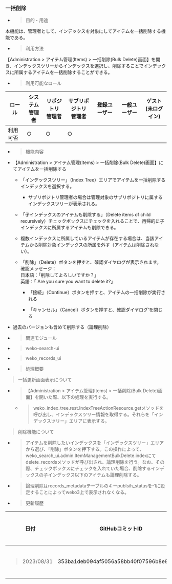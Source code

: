 
### 一括削除

  - > 目的・用途

本機能は、管理者として、インデックスを対象にしてアイテムを一括削除する機能である。

  - > 利用方法

【Administration \> アイテム管理(Items) \> 一括削除(Bulk Delete)画面】を開き、インデックスツリーからインデックスを選択し、削除することでインデックスに所属するアイテムを一括削除することができる。

  - > 利用可能なロール

<table>
<thead>
<tr class="header">
<th>ロール</th>
<th>システム<br />
管理者</th>
<th>リポジトリ<br />
管理者</th>
<th>サブリポジトリ<br />
管理者</th>
<th>登録ユーザー</th>
<th>一般ユーザー</th>
<th>ゲスト<br />
(未ログイン)</th>
</tr>
</thead>
<tbody>
<tr class="odd">
<td>利用可否</td>
<td>○</td>
<td>○</td>
<td>○</td>
<td></td>
<td></td>
<td></td>
</tr>
</tbody>
</table>

  - > 機能内容

<!-- end list -->

  - 【Administration \> アイテム管理(Items) \> 一括削除(Bulk Delete)画面】にてアイテムを一括削除する
    
      - 「インデックスツリー」（Index Tree）エリアでアイテムを一括削除するインデックスを選択する。

        - サブリポジトリ管理者の場合は管理対象のサブリポジトリに属するインデックスツリーが表示される。
    
      - 「子インデックスのアイテムも削除する」（Delete items of child recursively）チェックボックスにチェックを入れることで、再帰的に子インデックスに所属するアイテムも削除できる。
    
      - 複数インデックスに所属しているアイテムが存在する場合は、当該アイテムから削除対象インデックスの所属を外す（アイテムは削除されない）。
    
      - 「削除」（Delete）ボタンを押すと、確認ダイヤログが表示されます。  
        確認メッセージ：  
        日本語：「削除してよろしいですか？」  
        英語：「 Are you sure you want to delete it?」
        
          - 「接続」（Continue）ボタンを押すと、アイテムの一括削除が実行される
        
          - 「キャンセル」（Cancel）ボタンを押すと、確認ダイヤログ’を閉じる

  - 過去のバージョンも含めて削除する（論理削除）

<!-- end list -->

  - > 関連モジュール

<!-- end list -->

  - > weko-search-ui

  - > weko\_records\_ui

<!-- end list -->

  - > 処理概要

> 一括更新画面表示について

  - > 【Administration \> アイテム管理(Items) \> 一括削除(Bulk Delete)画面】を開いた際、以下の処理を実行する。
    
      - > weko\_index\_tree.rest.IndexTreeActionResource.getメソッドを呼び出し、インデックスツリー情報を取得する。それらを「インデックスツリー」エリアに表示する。

> 削除機能について

  - > アイテムを削除したいインデックスを「インデックスツリー」エリアから選び、「削除」ボタンを押下する。この操作によって、weko\_search\_ui.admin.ItemManagementBulkDelete.indexにてdelete\_recordsメソッドが呼び出され、論理削除を行う。なお、その際、チェックボックスにチェックを入れていた場合、削除するインデックスの子インデックス以下のアイテムも論理削除する。

  - > 論理削除はrecords\_metadataテーブルのキーpublsih\_statusを-1に設定することによってweko3上で表示されなくなる。

<!-- end list -->

  - > 更新履歴

<table>
<thead>
<tr class="header">
<th>日付</th>
<th>GitHubコミットID</th>
<th>更新内容</th>
</tr>
</thead>
<tbody>
<tr class="odd">
<td><blockquote>
<p>2023/08/31</p>
</blockquote></td>
<td>353ba1deb094af5056a58bb40f07596b8e95a562</td>
<td>初版作成</td>
</tr>
</tbody>
</table>
